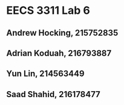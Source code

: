 # EECS 3311 Lab 6

## Andrew Hocking, 215752835  
## Adrian Koduah, 216793887  
## Yun Lin, 214563449  
## Saad Shahid, 216178477
